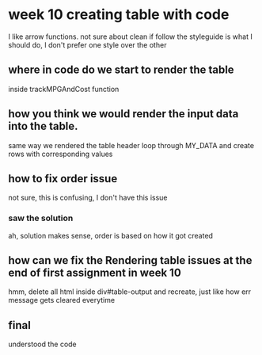 # week 10 creating table with code

I like arrow functions.
not sure about clean
if follow the styleguide is what I should do, I don't prefer one style over the other


## where in code do we start to render the table
inside trackMPGAndCost function


## how you think we would render the input data into the table.
same way we rendered the table header
loop through MY_DATA and create rows with corresponding values

## how to fix order issue
not sure, this is confusing, I don't have this issue

### saw the solution
ah, solution makes sense, order is based on how it got created

## how can we fix the Rendering table issues at the end of first assignment in week 10
hmm, delete all html inside div#table-output  and recreate, just like how err message gets cleared everytime

## final
understood the code